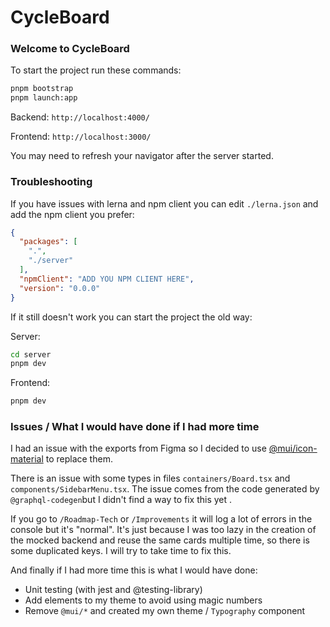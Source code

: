 # CycleBoard

### Welcome to CycleBoard

To start the project run these commands:

```bash
pnpm bootstrap
pnpm launch:app
```

Backend: `http://localhost:4000/`

Frontend: `http://localhost:3000/`

You may need to refresh your navigator after the server started.

### Troubleshooting

If you have issues with lerna and npm client you can edit `./lerna.json` and add the npm client you prefer:
```json
{
  "packages": [
    ".",
    "./server"
  ],
  "npmClient": "ADD YOU NPM CLIENT HERE",
  "version": "0.0.0"
}
```

If it still doesn't work you can start the project the old way:

Server:
```bash
cd server
pnpm dev
```
Frontend:
```bash
pnpm dev
```

### Issues / What I would have done if I had more time

I had an issue with the exports from Figma so I decided to use [@mui/icon-material](https://mui.com/components/material-icons) to replace them.

There is an issue with some types in files `containers/Board.tsx` and `components/SidebarMenu.tsx`. The issue comes from the code generated by `@graphql-codegen`but I didn't find a way to fix this yet .

If you go to `/Roadmap-Tech` or `/Improvements` it will log a lot of errors in the console but it's "normal". It's just because I was too lazy in the creation of the mocked backend and reuse the same cards multiple time, so there is some duplicated keys.
I will try to take time to fix this.

And finally if I had more time this is what I would have done:

- Unit testing (with jest and @testing-library)
- Add elements to my theme to avoid using magic numbers
- Remove `@mui/*` and created my own theme / `Typography` component
